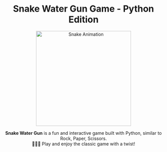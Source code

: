 <h1 align="center">Snake Water Gun Game - Python Edition</h1>
<p align="center">
  <img src="https://media.giphy.com/media/Zk9mW5OmXTz9e/giphy.gif" alt="Snake Animation" width="300">
</p>
<p align="center">
  <strong>Snake Water Gun</strong> is a fun and interactive game built with Python, similar to Rock, Paper, Scissors. 
  <br> 
  🐍🌊🔫 Play and enjoy the classic game with a twist!
</p>
